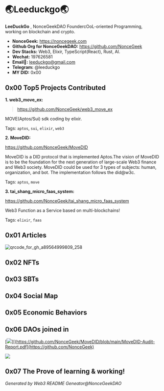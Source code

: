 # 🌏Leeduckgo🌏

<!-- Description -->

**LeeDuckGo** , NonceGeekDAO FoundercOoL-oriented Programming, working on blockchain and crypto.

<!-- /Description -->

<!-- Important Links -->

- **NonceGeek:** https://noncegeek.com
- **Github Org for  NonceGeekDAO:** https://github.com/NonceGeek
- **Dev Stacks:** Web3, Elixir, TypeScript(React), Rust, AI.
- **Wechat:** 197626581
- **Email📮:** leeduckgo@gmail.com
- **Telegram:** @leeduckgo
- **MY DID:** 0x00

<!-- /Important Links -->

<!-- Projects -->

## 0x00 Top5 Projects Contributed

**1. web3_move_ex:**

> https://github.com/NonceGeek/web3_move_ex

MOVE(Aptos/Sui) sdk coding by elixir.

Tags: `aptos`, `sui`, `elixir`, `web3`

**2. MoveDID:**

https://github.com/NonceGeek/MoveDID

MoveDID is a DID protocol that is implemented Aptos.The vision of MoveDID is to be the foundation for the next generation of large-scale Web3 finance and Web3 society. MoveDID could be used for 3 types of subjects: human, organization, and bot. The implementation follows the did@w3c.

Tags: `aptos`, `move`

**3. tai_shang_micro_faas_system:**

https://github.com/NonceGeek/tai_shang_micro_faas_system

Web3 Function as a Service based on multi-blockchains!

Tags: `elixir`, `faas`

<!-- /Projects -->

<!-- Articles -->

## 0x01 Articles

![qrcode_for_gh_a89564999809_258](https://user-images.githubusercontent.com/12784118/230812006-2d2dc2bd-1f6c-4225-a062-6a4d67704ac4.jpg)

<!-- /Articles -->

<!-- NFTs -->

## 0x02 NFTs

<!-- /NFTs -->

<!-- SBTs -->

## 0x03 SBTs

<!-- /SBTs -->

<!-- Social Map -->

## 0x04 Social Map

<!-- /Social Map -->

<!-- Economic Behaviors -->

## 0x05 Economic Behaviors

<!-- /Economic Behaviors -->

## 0x06 DAOs joined in

<!-- DAOs -->

[![](https://img.shields.io/badge/NonceGeekDAO-cool--oriented--programming-blue)][(https://github.com/NonceGeek/MoveDID/blob/main/MoveDID-Audit-Report.pdf](https://github.com/NonceGeek)

[![](https://img.shields.io/endpoint?url=https%3A%2F%2Fraw.githubusercontent.com%2Fmovebit%2Fmaterials%2Fmain%2Fshields.json)](https://github.com/NonceGeek/MoveDID/blob/main/MoveDID-Audit-Report.pdf)



<!-- /DAOs -->

<!-- Prove -->

## 0x07 The Prove of learning & working!

<!-- /Prove -->

*Generated by Web3 README Geneator@NonceGeekDAO*
